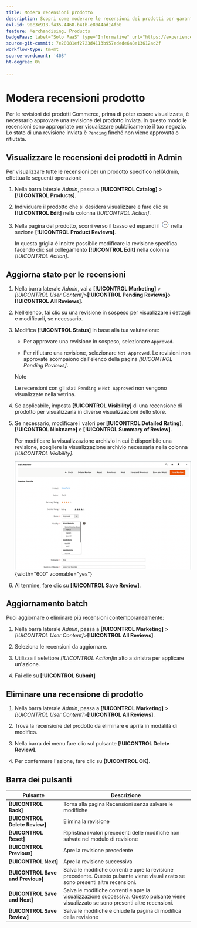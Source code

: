 ```yaml
---
title: Modera recensioni prodotto
description: Scopri come moderare le recensioni dei prodotti per garantire che quelle inviate siano appropriate per la visualizzazione pubblica del tuo store.
exl-id: 90c3e918-f435-4468-b41b-e8044ad14fb0
feature: Merchandising, Products
badgePaas: label="Solo PaaS" type="Informative" url="https://experienceleague.adobe.com/en/docs/commerce/user-guides/product-solutions" tooltip="Applicabile solo ai progetti Adobe Commerce on Cloud (infrastruttura PaaS gestita da Adobe) e ai progetti on-premise."
source-git-commit: 7e28081ef2723d4113b957edede6a8e13612ad2f
workflow-type: tm+mt
source-wordcount: '408'
ht-degree: 0%

---
```


# Modera recensioni prodotto

Per le revisioni dei prodotti Commerce, prima di poter essere visualizzata, è necessario approvare una revisione del prodotto inviata. In questo modo le recensioni sono appropriate per visualizzare pubblicamente il tuo negozio. Lo stato di una revisione inviata è `Pending` finché non viene approvata o rifiutata.

## Visualizzare le recensioni dei prodotti in Admin

Per visualizzare tutte le recensioni per un prodotto specifico nell’Admin, effettua le seguenti operazioni:

1. Nella barra laterale _Admin_, passa a **[!UICONTROL Catalog]** > **[!UICONTROL Products]**.

1. Individuare il prodotto che si desidera visualizzare e fare clic su **[!UICONTROL Edit]** nella colonna _[!UICONTROL Action]_.

1. Nella pagina del prodotto, scorri verso il basso ed espandi il ![selettore di espansione](../assets/icon-display-expand.png) nella sezione **[!UICONTROL Product Reviews]**.

   In questa griglia è inoltre possibile modificare la revisione specifica facendo clic sul collegamento **[!UICONTROL Edit]** nella colonna _[!UICONTROL Action]_.

## Aggiorna stato per le recensioni

1. Nella barra laterale _Admin_, vai a **[!UICONTROL Marketing]** > _[!UICONTROL User Content]_>**[!UICONTROL Pending Reviews]**&#x200B;o **[!UICONTROL All Reviews]**.

1. Nell’elenco, fai clic su una revisione in sospeso per visualizzare i dettagli e modificarli, se necessario.

1. Modifica **[!UICONTROL Status]** in base alla tua valutazione:

   - Per approvare una revisione in sospeso, selezionare `Approved`.

   - Per rifiutare una revisione, selezionare `Not Approved`. Le revisioni non approvate scompaiono dall&#39;elenco della pagina _[!UICONTROL Pending Reviews]_.

   >[!NOTE]
   >
   >Le recensioni con gli stati `Pending` e `Not Approved` non vengono visualizzate nella vetrina.

1. Se applicabile, imposta **[!UICONTROL Visibility]** di una recensione di prodotto per visualizzarla in diverse visualizzazioni dello store.

1. Se necessario, modificare i valori per **[!UICONTROL Detailed Rating]**, **[!UICONTROL Nickname]** e **[!UICONTROL Summary of Review]**.

   Per modificare la visualizzazione archivio in cui è disponibile una revisione, scegliere la visualizzazione archivio necessaria nella colonna _[!UICONTROL Visibility]_.

   ![Modifica pagina di revisione](./assets/edit-review-page.png){width="600" zoomable="yes"}

1. Al termine, fare clic su **[!UICONTROL Save Review]**.

## Aggiornamento batch

Puoi aggiornare o eliminare più recensioni contemporaneamente:

1. Nella barra laterale _Admin_, passa a **[!UICONTROL Marketing]** > _[!UICONTROL User Content]_>**[!UICONTROL All Reviews]**.

1. Seleziona le recensioni da aggiornare.

1. Utilizza il selettore _[!UICONTROL Action]_&#x200B;in alto a sinistra per applicare un&#39;azione.

1. Fai clic su **[!UICONTROL Submit]**

## Eliminare una recensione di prodotto

1. Nella barra laterale _Admin_, passa a **[!UICONTROL Marketing]** > _[!UICONTROL User Content]_>**[!UICONTROL All Reviews]**.

1. Trova la recensione del prodotto da eliminare e aprila in modalità di modifica.

1. Nella barra dei menu fare clic sul pulsante **[!UICONTROL Delete Review]**.

1. Per confermare l&#39;azione, fare clic su **[!UICONTROL OK]**.

## Barra dei pulsanti

| Pulsante | Descrizione |
|----------|--------------|
| **[!UICONTROL Back]** | Torna alla pagina Recensioni senza salvare le modifiche |
| **[!UICONTROL Delete Review]** | Elimina la revisione |
| **[!UICONTROL Reset]** | Ripristina i valori precedenti delle modifiche non salvate nel modulo di revisione |
| **[!UICONTROL Previous]** | Apre la revisione precedente |
| **[!UICONTROL Next]** | Apre la revisione successiva |
| **[!UICONTROL Save and Previous]** | Salva le modifiche correnti e apre la revisione precedente. Questo pulsante viene visualizzato se sono presenti altre recensioni. |
| **[!UICONTROL Save and Next]** | Salva le modifiche correnti e apre la visualizzazione successiva. Questo pulsante viene visualizzato se sono presenti altre recensioni. |
| **[!UICONTROL Save Review]** | Salva le modifiche e chiude la pagina di modifica della revisione |
